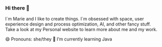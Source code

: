 ### Hi there 👋

I´m Marie and I like to create things. I`m obsessed with space, user experience design and process optimization, AI, and other fancy stuff.<br>
Take a look at my Personal website to learn more about me and my work.

😄 Pronouns: she/they
🌱 I’m currently learning Java


<!--
**MarieBreiteneder/MarieBreiteneder** is a ✨ _special_ ✨ repository because its `README.md` (this file) appears on your GitHub profile.

Here are some ideas to get you started:

- 🔭 I’m currently working on ...
- 🌱 I’m currently learning ...
- 👯 I’m looking to collaborate on ...
- 🤔 I’m looking for help with ...
- 💬 Ask me about ...
- 📫 How to reach me: ...
- 😄 Pronouns: ...
- ⚡ Fun fact: ...
-->
